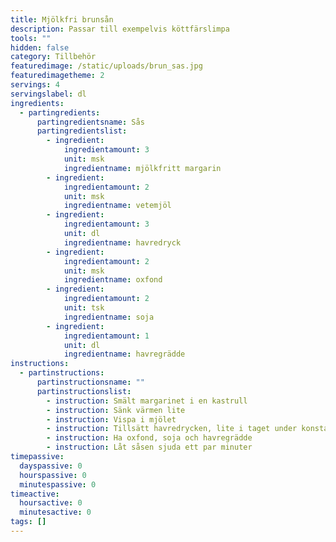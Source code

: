 ```yaml
---
title: Mjölkfri brunsån
description: Passar till exempelvis köttfärslimpa
tools: ""
hidden: false
category: Tillbehör
featuredimage: /static/uploads/brun_sas.jpg
featuredimagetheme: 2
servings: 4
servingslabel: dl
ingredients:
  - partingredients:
      partingredientsname: Sås
      partingredientslist:
        - ingredient:
            ingredientamount: 3
            unit: msk
            ingredientname: mjölkfritt margarin
        - ingredient:
            ingredientamount: 2
            unit: msk
            ingredientname: vetemjöl
        - ingredient:
            ingredientamount: 3
            unit: dl
            ingredientname: havredryck
        - ingredient:
            ingredientamount: 2
            unit: msk
            ingredientname: oxfond
        - ingredient:
            ingredientamount: 2
            unit: tsk
            ingredientname: soja
        - ingredient:
            ingredientamount: 1
            unit: dl
            ingredientname: havregrädde
instructions:
  - partinstructions:
      partinstructionsname: ""
      partinstructionslist:
        - instruction: Smält margarinet i en kastrull
        - instruction: Sänk värmen lite
        - instruction: Vispa i mjölet
        - instruction: Tillsätt havredrycken, lite i taget under konstant vispning så du vispar ur alla klumpar.
        - instruction: Ha oxfond, soja och havregrädde
        - instruction: Låt såsen sjuda ett par minuter
timepassive:
  dayspassive: 0
  hourspassive: 0
  minutespassive: 0
timeactive:
  hoursactive: 0
  minutesactive: 0
tags: []
---
```

